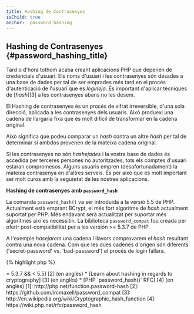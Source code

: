 ```yaml
---
title: Hashing de Contrasenyes
isChild: true
anchor:  password_hashing
---
```


## Hashing de Contrasenyes {#password_hashing_title}

Tard o d'hora tothom acaba creant aplicacions PHP que depenen de credencials d'usuari. Els noms d'usuari i les contrasenyes són desades a una base de dades per tal de ser emprades més tard en el procés d'autenticació de l'usuari que es *logineja*. És important d'aplicar tècniques de [_hash_][3] a les contrasenyes abans no les desem. 

El Hashing de contrasenyes és un procés de xifrat irreversible, d'una sola direcció, aplicada a les contrasenyes dels usuaris. Això produexi una cadena de llargaria fixa que és molt difícil de transformar en la cadena original.

Això significa que podeu comparar un *hash* contra un altre *hash* per tal de determinar si ambdos provenen de la mateixa cadena original.

Si les contrasenyes no són *hashejades* i la vostra base de dades és accedida per terceres persones no autoritzades, tots els comptes d'usuari estaran compromesos. Alguns usuaris empren (desafortunadament) la mateixa contrasenya en d'altres serveis. És per això que és molt important ser molt curos amb la seguretat de les nostres aplicacions.


**Hashing de contrasenyes amb `password_hash`**

La comanda `password_hash()` va ser introduida a la versió 5.5 de PHP. Actualment està emprant BCrypt, el més fort algoritme de *hash* actualment suportat per PHP. Més endavant serà actualitzat per suportar més algoritmes així es necessitin. La biblioteca `password_compat` fou creada per oferir post-compatibilitat per a les versión >= 5.3.7 de PHP.

A l'exemple *hasejarem* una cadena i llavors comprovarem el *hash* resultant contra una nova cadena. Com que les dues cadenes d'origen són diferents ('secret-password' vs. 'bad-password') el procés de login fallarà.

{% highlight php %}
<?php
require 'password.php';

$passwordHash = password_hash('secret-password', PASSWORD_DEFAULT);

if (password_verify('bad-password', $passwordHash)) {
    // Correct Password
} else {
    // Wrong password
}
{% endhighlight %}  


* [Per saber més sobre `password_hash()`] [1] (en anglès)
* [`password_compat` per PHP >= 5.3.7 && < 5.5] [2] (en anglès)
* [Learn about hashing in regards to cryptography] [3] (en anglès)
* [PHP `password_hash()` RFC] [4] (en anglès)


[1]: http://php.net/function.password-hash
[2]: https://github.com/ircmaxell/password_compat
[3]: http://en.wikipedia.org/wiki/Cryptographic_hash_function
[4]: https://wiki.php.net/rfc/password_hash
